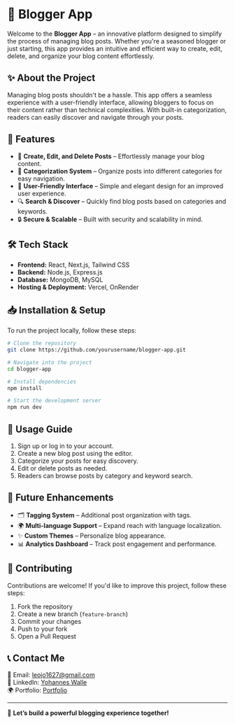 # 📝 Blogger App

Welcome to the **Blogger App** – an innovative platform designed to simplify the process of managing blog posts. Whether you're a seasoned blogger or just starting, this app provides an intuitive and efficient way to create, edit, delete, and organize your blog content effortlessly.

## ✨ About the Project
Managing blog posts shouldn't be a hassle. This app offers a seamless experience with a user-friendly interface, allowing bloggers to focus on their content rather than technical complexities. With built-in categorization, readers can easily discover and navigate through your posts.

## 🚀 Features
- 📝 **Create, Edit, and Delete Posts** – Effortlessly manage your blog content.
- 📂 **Categorization System** – Organize posts into different categories for easy navigation.
- 🎨 **User-Friendly Interface** – Simple and elegant design for an improved user experience.
- 🔍 **Search & Discover** – Quickly find blog posts based on categories and keywords.
- 🔒 **Secure & Scalable** – Built with security and scalability in mind.

## 🛠 Tech Stack
- **Frontend:** React, Next.js, Tailwind CSS
- **Backend:** Node.js, Express.js
- **Database:** MongoDB, MySQL
- **Hosting & Deployment:** Vercel, OnRender

## 📥 Installation & Setup
To run the project locally, follow these steps:

```bash
# Clone the repository
git clone https://github.com/yourusername/blogger-app.git

# Navigate into the project
cd blogger-app

# Install dependencies
npm install

# Start the development server
npm run dev
```

## 🚀 Usage Guide
1. Sign up or log in to your account.
2. Create a new blog post using the editor.
3. Categorize your posts for easy discovery.
4. Edit or delete posts as needed.
5. Readers can browse posts by category and keyword search.

## 📌 Future Enhancements
- 🗂 **Tagging System** – Additional post organization with tags.
- 🌍 **Multi-language Support** – Expand reach with language localization.
- ✨ **Custom Themes** – Personalize blog appearance.
- 📊 **Analytics Dashboard** – Track post engagement and performance.

## 🤝 Contributing
Contributions are welcome! If you'd like to improve this project, follow these steps:
1. Fork the repository
2. Create a new branch (`feature-branch`)
3. Commit your changes
4. Push to your fork
5. Open a Pull Request

## 📞 Contact Me
📧 Email: [leojo1627@gmail.com](mailto:leojo1627@gmail.com)  
💼 LinkedIn: [Yohannes Walle](https://linkedin.com/in/yohanneswalle)  
🌍 Portfolio: [Portfolio](https://leojo-portfolio.vercel.app/)

---
🚀 **Let’s build a powerful blogging experience together!**

